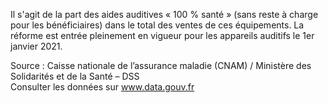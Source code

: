 <p>
  Il s'agit de la part des aides auditives « 100 % santé » (sans reste à charge pour les bénéficiaires) dans le total des ventes de ces équipements. La réforme est entrée pleinement en vigueur pour les appareils auditifs le 1er janvier 2021. 
</p>
<p class="font-italic body-2">
  Source : 
  Caisse nationale de l’assurance maladie (CNAM) / Ministère des Solidarités et de la Santé – DSS
  <br>
  Consulter les données sur 
  <a target="_blank" href="https://www.data.gouv.fr/fr/datasets/barometre-des-resultats-de-laction-publique/">
    www.data.gouv.fr
  </a>
</p>
